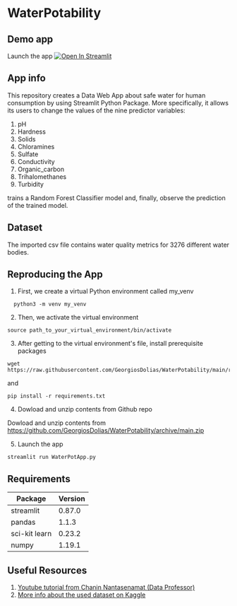 # WaterPotability

## Demo app

Launch the app [![Open In Streamlit](https://static.streamlit.io/badges/streamlit_badge_black_white.svg)](https://share.streamlit.io/georgiosdolias/waterpotability/main/WaterPotApp.py)

## App info

This repository creates a Data Web App  about safe water for human consumption by using Streamlit Python Package. More specifically, it allows its users to change the values of the nine predictor variables:
1. pH
2. Hardness
3. Solids
4. Chloramines
5. Sulfate
6. Conductivity
7. Organic_carbon
8. Trihalomethanes
9. Turbidity

trains a Random Forest Classifier model and, finally, observe the prediction of the trained model.

## Dataset

The imported csv file contains water quality metrics for 3276 different water bodies.

## Reproducing the App

1. First, we create a virtual Python environment called my_venv
```
  python3 -m venv my_venv
```
2. Then, we activate the virtual environment
```
source path_to_your_virtual_environment/bin/activate
```
3. After getting to the virtual environment's file, install prerequisite packages
```
wget https://raw.githubusercontent.com/GeorgiosDolias/WaterPotability/main/requirements.txt
```
and
```
pip install -r requirements.txt
```
4. Dowload and unzip contents from Github repo

Dowload and unzip contents from https://github.com/GeorgiosDolias/WaterPotability/archive/main.zip

5. Launch the app
```
streamlit run WaterPotApp.py
```


## Requirements

| Package | Version |
--- | ---
| streamlit | 0.87.0 |
| pandas |  1.1.3 |
| sci-kit learn | 0.23.2 |
| numpy |  1.19.1 |

## Useful Resources

1.  [Youtube tutorial from Chanin Nantasenamat (Data Professor) ](https://www.youtube.com/watch?v=8M20LyCZDOY )
2.  [More info about the used dataset on Kaggle](https://www.kaggle.com/adityakadiwal/water-potability ) 
